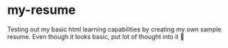 # my-resume
Testing out my basic html learning capabilities by creating my own sample resume. Even though it looks basic, put lot of thought into it 🙂
